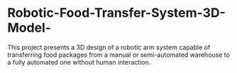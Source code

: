 # Robotic-Food-Transfer-System-3D-Model-
This project presents a 3D design of a robotic arm system capable of transferring food packages from a manual or semi-automated warehouse to a fully automated one without human interaction.
